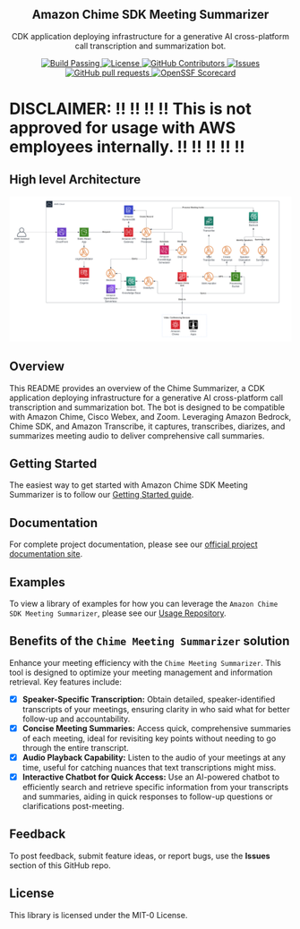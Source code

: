 <p align="center">
 <h2 align="center">Amazon Chime SDK Meeting Summarizer</h2>
 <p align="center">CDK application deploying infrastructure for a generative AI cross-platform call transcription and summarization bot.</p>
  </p>
    <p align="center">
      <a href="https://github.com/aws-samples/amazon-chime-sdk-meeting-summarizer/actions">
        <img alt="Build Passing" src="https://github.com/aws-samples/amazon-chime-sdk-meeting-summarizer/workflows/build/badge.svg" />
      </a>
      <a href="https://github.com/aws-samples/amazon-chime-sdk-meeting-summarizer/blob/main/LICENSE">
        <img alt="License" src="https://img.shields.io/github/license/aws-samples/amazon-chime-sdk-meeting-summarizer" />
      </a>
      <a href="https://github.com/aws-samples/amazon-chime-sdk-meeting-summarizer/graphs/contributors">
        <img alt="GitHub Contributors" src="https://img.shields.io/github/contributors/aws-samples/amazon-chime-sdk-meeting-summarizer" />
      </a>
      <a href="https://github.com/aws-samples/amazon-chime-sdk-meeting-summarizer/issues">
        <img alt="Issues" src="https://img.shields.io/github/issues/aws-samples/amazon-chime-sdk-meeting-summarizer?color=0088ff" />
      </a>
      <a href="https://github.com/aws-samples/amazon-chime-sdk-meeting-summarizer/pulls">
        <img alt="GitHub pull requests" src="https://img.shields.io/github/issues-pr/aws-samples/amazon-chime-sdk-meeting-summarizer?color=0088ff" />
      </a>
       <a href="https://securityscorecards.dev/viewer/?uri=github.com/aws-samples/amazon-chime-sdk-meeting-summarizer">
      <img alt="OpenSSF Scorecard" src="https://api.securityscorecards.dev/projects/github.com/aws-samples/amazon-chime-sdk-meeting-summarizer/badge" />
    </a>
    </p>
  </p>
</p>

# DISCLAIMER:  ‼️ ‼️ ‼️ ‼️ This is not approved for usage with AWS employees internally.  ‼️ ‼️ ‼️ ‼️ ‼

## High level Architecture

![Image](/docs/static/diagram.png)

## Overview

This README provides an overview of the Chime Summarizer, a CDK application deploying infrastructure for a generative AI cross-platform call transcription and summarization bot. The bot is designed to be compatible with Amazon Chime, Cisco Webex, and Zoom. Leveraging Amazon Bedrock, Chime SDK, and Amazon Transcribe, it captures, transcribes, diarizes, and summarizes meeting audio to deliver comprehensive call summaries.

## Getting Started

The easiest way to get started with Amazon Chime SDK Meeting Summarizer is to follow our [Getting Started guide](https://aws-samples.github.io/amazon-chime-sdk-meeting-summarizer/getting-started/).

## Documentation

For complete project documentation, please see our [official project documentation site](https://aws-samples.github.io/amazon-chime-sdk-meeting-summarizer/).

## Examples

To view a library of examples for how you can leverage the `Amazon Chime SDK Meeting Summarizer`, please see our [Usage Repository](https://aws-samples.github.io/amazon-chime-sdk-meeting-summarizer/usage/scheduling-meetings/).

## Benefits of the `Chime Meeting Summarizer` solution

Enhance your meeting efficiency with the `Chime Meeting Summarizer`. This tool is designed to optimize your meeting management and information retrieval. Key features include:

- [x] **Speaker-Specific Transcription:** Obtain detailed, speaker-identified transcripts of your meetings, ensuring clarity in who said what for better follow-up and accountability.
- [x] **Concise Meeting Summaries:** Access quick, comprehensive summaries of each meeting, ideal for revisiting key points without needing to go through the entire transcript.
- [x] **Audio Playback Capability:** Listen to the audio of your meetings at any time, useful for catching nuances that text transcriptions might miss.
- [x] **Interactive Chatbot for Quick Access:** Use an AI-powered chatbot to efficiently search and retrieve specific information from your transcripts and summaries, aiding in quick responses to follow-up questions or clarifications post-meeting.

## Feedback

To post feedback, submit feature ideas, or report bugs, use the **Issues** section of this GitHub repo.

## License

This library is licensed under the MIT-0 License.
